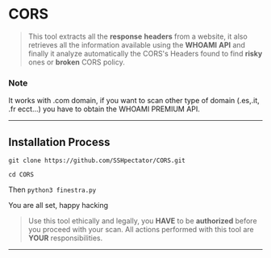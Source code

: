 # CORS
> This tool extracts all the **response** **headers** from a website, it also retrieves all the information available using the **WHOAMI** **API** and finally it analyze automatically the CORS's Headers
> found to find **risky** ones or **broken** CORS policy.

### Note
It works with .com domain, if you want to scan other type of domain (.es,.it, .fr ecct...) you have to obtain the WHOAMI PREMIUM API.

---
## Installation Process
``
git clone https://github.com/SSHpectator/CORS.git
``

``
cd CORS
``

Then
``
python3 finestra.py
``

You are all set, happy hacking

>Use this tool ethically and legally, you **HAVE** to be **authorized** before you proceed with your scan. All actions performed with this tool are **YOUR** responsibilities.
---
